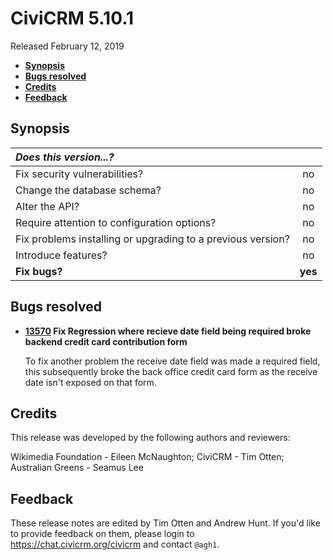 # CiviCRM 5.10.1

Released February 12, 2019

- **[Synopsis](#synopsis)**
- **[Bugs resolved](#bugs)**
- **[Credits](#credits)**
- **[Feedback](#feedback)**

## <a name="synopsis"></a>Synopsis

| *Does this version...?*                                         |         |
|:--------------------------------------------------------------- |:-------:|
| Fix security vulnerabilities?                                   |   no    |
| Change the database schema?                                     |   no    |
| Alter the API?                                                  |   no    |
| Require attention to configuration options?                     |   no    |
| Fix problems installing or upgrading to a previous version?     |   no    |
| Introduce features?                                             |   no    |
| **Fix bugs?**                                                   | **yes** |

## <a name="bugs"></a>Bugs resolved

- **[13570](https://github.com/civicrm/civicrm-core/pull/13570) Fix Regression
  where recieve date field being required broke backend credit card contribution
  form**

  To fix another problem the receive date field was made a required field, this 
  subsequently broke the back office credit card form as the receive date isn't
  exposed on that form.

## <a name="credits"></a>Credits

This release was developed by the following authors and reviewers:

Wikimedia Foundation - Eileen McNaughton; CiviCRM - Tim
Otten; Australian Greens - Seamus Lee

## <a name="feedback"></a>Feedback

These release notes are edited by Tim Otten and Andrew Hunt.  If you'd like to
provide feedback on them, please login to https://chat.civicrm.org/civicrm and
contact `@agh1`.
